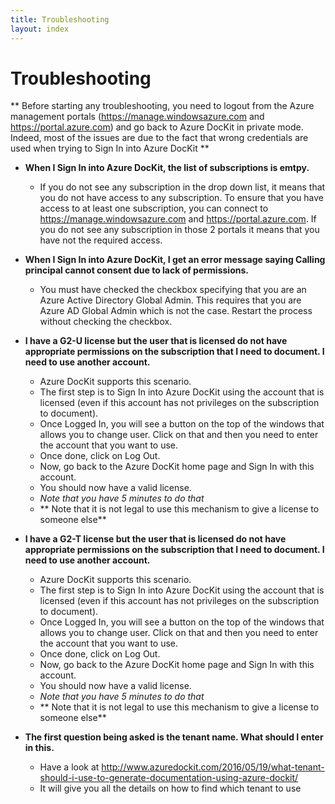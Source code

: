 ```yaml
---
title: Troubleshooting
layout: index
---
```

# Troubleshooting

** Before starting any troubleshooting, you need to logout from the Azure management portals (https://manage.windowsazure.com and https://portal.azure.com) and go back to Azure DocKit in private mode. Indeed, most of the issues are due to the fact that wrong credentials are used when trying to Sign In into Azure DocKit **

* **When I Sign In into Azure DocKit, the list of subscriptions is emtpy.**
  * If you do not see any subscription in the drop down list, it means that you do not have access to any subscription. To ensure that you have access to at least one subscription, you can connect to https://manage.windowsazure.com and https://portal.azure.com. If you do not see any subscription in those 2 portals it means that you have not the required access.

* **When I Sign In into Azure DocKit, I get an error message saying Calling principal cannot consent due to lack of permissions.**
  * You must have checked the checkbox specifying that you are an Azure Active Directory Global Admin. This requires that you are Azure AD Global Admin which is not the case. Restart the process without checking the checkbox.

* **I have a G2-U license but the user that is licensed do not have appropriate permissions on the subscription that I need to document. I need to use another account.**
  * Azure DocKit supports this scenario.
  * The first step is to Sign In into Azure DocKit using the account that is licensed (even if this account has not privileges on the subscription to document).
  * Once Logged In, you will see a button on the top of the windows that allows you to change user. Click on that and then you need to enter the account that you want to use.
  * Once done, click on Log Out.
  * Now, go back to the Azure DocKit home page and Sign In with this account.
  * You should now have a valid license.
  * *Note that you have 5 minutes to do that*
  * ** Note that it is not legal to use this mechanism to give a license to someone else**

* **I have a G2-T license but the user that is licensed do not have appropriate permissions on the subscription that I need to document. I need to use another account.**
  * Azure DocKit supports this scenario.
  * The first step is to Sign In into Azure DocKit using the account that is licensed (even if this account has not privileges on the subscription to document).
  * Once Logged In, you will see a button on the top of the windows that allows you to change user. Click on that and then you need to enter the account that you want to use.
  * Once done, click on Log Out.
  * Now, go back to the Azure DocKit home page and Sign In with this account.
  * You should now have a valid license.
  * *Note that you have 5 minutes to do that*
  * ** Note that it is not legal to use this mechanism to give a license to someone else**

* **The first question being asked is the tenant name. What should I enter in this.**
  * Have a look at http://www.azuredockit.com/2016/05/19/what-tenant-should-i-use-to-generate-documentation-using-azure-dockit/
  * It will give you all the details on how to find which tenant to use
